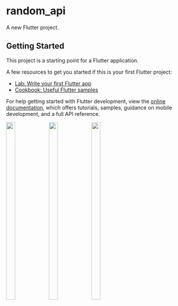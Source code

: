 # random_api

A new Flutter project.

## Getting Started

This project is a starting point for a Flutter application.

A few resources to get you started if this is your first Flutter project:

- [Lab: Write your first Flutter app](https://docs.flutter.dev/get-started/codelab)
- [Cookbook: Useful Flutter samples](https://docs.flutter.dev/cookbook)

For help getting started with Flutter development, view the
[online documentation](https://docs.flutter.dev/), which offers tutorials,
samples, guidance on mobile development, and a full API reference.
<p>
 <img src = "https://user-images.githubusercontent.com/115798958/232360570-eeafb062-f1d0-4890-89be-0a91888cad77.png"width=22% height=35%>
 <img src = "https://user-images.githubusercontent.com/115798958/232360642-5c38764c-8787-4bc6-9f24-8c5a55fbd46c.png"width=22% height=35%>
 <img src = "https://user-images.githubusercontent.com/115798958/232360718-ec85b3e8-ce76-43d7-a3e1-b585c95a12de.png"width=22% height=35%>
</p>
